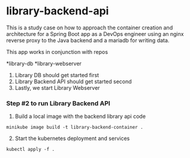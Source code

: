 # library-backend-api 

This is a study case on how to approach the container creation and architecture for a Spring Boot app as a DevOps engineer using an nginx reverse proxy to the Java backend and a mariadb for writing data.

This app works in conjunction with repos

*library-db
*library-webserver

1. Library DB should get started first
2. Library Backend API should get started second
3. Lastly, we start Library Webserver


### Step #2 to run Library Backend API
1. Build a local image with the backend library api code
```
minikube image build -t library-backend-container .
```

2. Start the kubernetes deployment and services
```
kubectl apply -f .
```